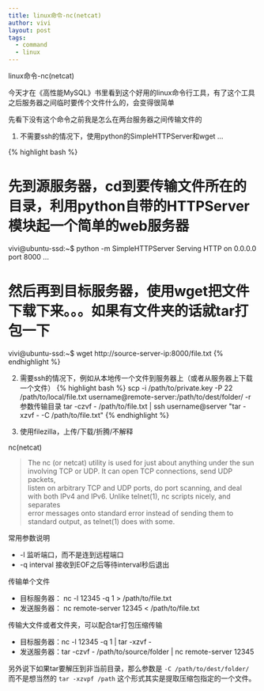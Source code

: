 ```yaml
---
title: linux命令-nc(netcat)
author: vivi
layout: post
tags:
  - command
  - linux
---
```

linux命令-nc(netcat)

今天才在《高性能MySQL》书里看到这个好用的linux命令行工具，有了这个工具之后服务器之间临时要传个文件什么的，会变得很简单

先看下没有这个命令之前我是怎么在两台服务器之间传输文件的

1. 不需要ssh的情况下，使用python的SimpleHTTPServer和wget &#8230;

{% highlight bash %}
# 先到源服务器，cd到要传输文件所在的目录，利用python自带的HTTPServer模块起一个简单的web服务器
vivi@ubuntu-ssd:~$ python -m SimpleHTTPServer
Serving HTTP on 0.0.0.0 port 8000 ...
# 然后再到目标服务器，使用wget把文件下载下来。。。如果有文件夹的话就tar打包一下
vivi@ubuntu-ssd:~$ wget http://source-server-ip:8000/file.txt
{% endhighlight %}

2. 需要ssh的情况下，例如从本地传一个文件到服务器上（或者从服务器上下载一个文件）
{% highlight bash %}
scp -i /path/to/private.key -P 22 /path/to/local/file.txt username@remote-server:/path/to/dest/folder/
-r 参数传输目录
tar -czvf - /path/to/file.txt | ssh username@server "tar -xzvf - -C /path/to/file.txt"
{% endhighlight %}

3. 使用filezilla，上传/下载/折腾/不解释

nc(netcat)

> The nc (or netcat) utility is used for just about anything under the sun involving TCP or UDP. It can open TCP connections, send UDP packets,  
> listen on arbitrary TCP and UDP ports, do port scanning, and deal with both IPv4 and IPv6. Unlike telnet(1), nc scripts nicely, and separates  
> error messages onto standard error instead of sending them to standard output, as telnet(1) does with some. 

常用参数说明

* -l 监听端口，而不是连到远程端口
* -q interval 接收到EOF之后等待interval秒后退出

传输单个文件

* 目标服务器： nc -l 12345 -q 1 > /path/to/file.txt
* 发送服务器： nc remote-server 12345 < /path/to/file.txt

传输大文件或者文件夹，可以配合tar打包压缩传输

* 目标服务器：nc -l 12345 -q 1 \| tar -xzvf -
* 发送服务器：tar -czvf - /path/to/source/folder \| nc remote-server 12345

另外说下如果tar要解压到非当前目录，那么参数是 `-C /path/to/dest/folder/` 而不是想当然的 `tar -xzvpf /path` 这个形式其实是提取压缩包指定的一个文件。
